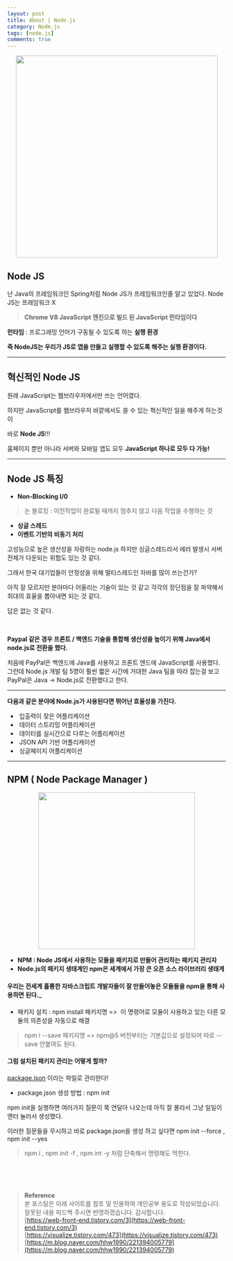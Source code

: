 ```yaml
---
layout: post
title: About | Node.js
category: Node.js 
tags: [node.js]
comments: true
---
```

<p align="center"><img width="465" src="https://user-images.githubusercontent.com/76654131/147275251-0a5d5c88-7a74-47e2-91a1-31c3d46e107e.png"></p>

## Node JS 

난 Java의 프레임워크인 Spring처럼 Node JS가 프레임워크인줄 알고 있었다. Node JS는 프레임워크 X

> **Chrome V8 JavaScript 엔진으로 빌드 된 JavaScript 런타임이다**  
>   

**런타임** : 프로그래밍 언어가 구동될 수 있도록 하는 **실행 환경**

**즉 NodeJS는 우리가 JS로 앱을 만들고 실행할 수 있도록 해주는 실행 환경이다.**

---

## 혁신적인 Node JS

원래 JavaScript는 웹브라우저에서만 쓰는 언어였다.

하지만 JavaScript를 웹브라우저 바깥에서도 쓸 수 있는 혁신적인 일을 해주게 하는것이

바로 **Node JS**!!!

홈페이지 뿐만 아니라 서버와 모바일 앱도 모두 **JavaScript 하나로 모두 다 가능!**

---

## Node JS 특징

-   **Non-Blocking I/0** 
>논 블로킹 : 이전작업이 완료될 때까지 멈추지 않고 다음 작업을 수행하는 것
-   **싱글 스레드**
-   **이벤트 기반의 비동기 처리**

고성능으로 높은 생산성을 자랑하는 node.js 하지만 싱글스레드라서 에러 발생시 서버 전체가 다운되는 위험도 있는 것 같다.

그래서 한국 대기업들이 안정성을 위해 멀티스레드인 자바를 많이 쓰는건가?

아직 잘 모르지만 분야마다 어울리는 기술이 있는 것 같고 각각의 장단점을 잘 파악해서 최대의 효율을 뽑아내면 되는 것 같다.

답은 없는 것 같다.

<br>

**Paypal 같은 경우 프론트 / 백엔드 기술을 통합해 생산성을 높이기 위해 Java에서 node.js로 전환을 했다.**

처음에 PayPal은 백엔드에 Java를 사용하고 프론트 엔드에 JavaScript를 사용했다. 그런데 Node.js 개발 팀 5명이 훨씬 짧은 시간에 거대한 Java 팀을 따라 잡는걸 보고 PayPal은 Java -> Node.js로 전환했다고 한다.

---

**다음과 같은 분야에 Node.js가 사용된다면 뛰어난 효율성을 가진다.**

-    입출력이 잦은 어플리케이션
-    데이터 스트리밍 어플리케이션
-    데이터를 실시간으로 다루는 어플리케이션
-    JSON API 기반 어플리케이션
-    싱글페이지 어플리케이션

---

## NPM ( Node Package Manager )

<p align="center"><img width="361" src="https://user-images.githubusercontent.com/76654131/147275393-12782551-b752-430e-889b-6f0be8b5bccc.png"></p>


-   **NPM : Node JS에서 사용하는 모듈을 패키지로 만들어 관리하는 패키지 관리자**
-   **Node.js의 패키지 생태계인 npm은 세계에서 가장 큰 오픈 소스 라이브러리 생태계**

#### 우리는 전세계 훌륭한 자바스크립트 개발자들이 잘 만들어놓은 모듈들을 npm을 통해 사용하면 된다._

-   패키지 설치 : npm install 패키지명 =>  이 명령어로 모듈이 사용하고 있는 다른 모듈의 의존성을 자동으로 해결

>npm i --save 패키지명 => npm@5 버전부터는 기본값으로 설정되어 따로 --save 안붙여도 된다.

#### 그럼 설치된 패키지 관리는 어떻게 할까?

<u>package.json</u> 이라는 파일로 관리한다!

- package.json 생성 방법 : npm init

npm init을 실행하면 여러가지 질문이 쭉 연달아 나오는데 아직 잘 몰라서 그냥 일일이 엔터 눌러서 생성했다.

이러한 질문들을 무시하고 바로 package.json을 생성 하고 싶다면 npm init --force , npm init --yes

>npm i , npm init -f , npm int -y 처럼 단축해서 명령해도 먹힌다.

<br>
<br>
<br>

>**Reference**   
본 포스팅은 아래 사이트를 참조 및 인용하여 개인공부 용도로 작성되었습니다.   
잘못된 내용 피드백 주시면 반영하겠습니다. 감사합니다.   
[https://web-front-end.tistory.com/3](https://web-front-end.tistory.com/3)   
[https://visualize.tistory.com/473](https://visualize.tistory.com/473)   
[https://m.blog.naver.com/hhw1990/221394005779](https://m.blog.naver.com/hhw1990/221394005779)
